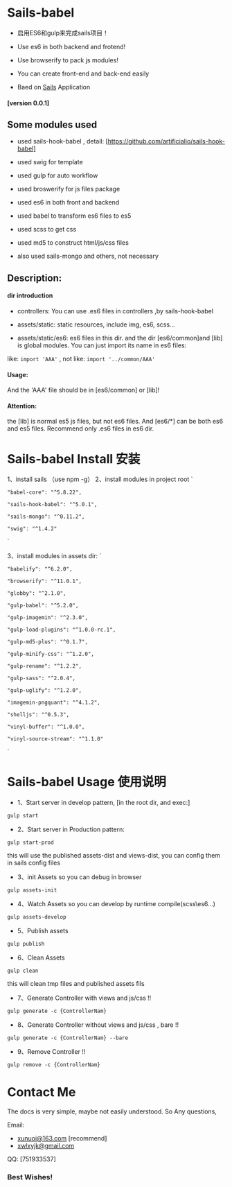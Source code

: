 # Sails-babel 

* 启用ES6和gulp来完成sails项目！

* Use es6 in both backend and frotend!

* Use browserify to pack js modules!

* You can create front-end and back-end easily

* Baed on [Sails](http://sailsjs.org) Application


#### [version 0.0.1]


## Some modules used

- used sails-hook-babel , detail: [https://github.com/artificialio/sails-hook-babel]
- used swig for template
- used gulp for auto workflow
- used broswerify for js files package
- used es6 in both front and backend
- used babel to transform es6 files to es5
- used scss to get css
- used md5 to construct html/js/css files

- also used sails-mongo and others, not necessary


## Description:

#### dir introduction

* controllers: You can use .es6 files in controllers ,by sails-hook-babel

* assets/static: static resources, include img, es6, scss... 

* assets/static/es6: es6 files in this dir. and the dir [es6/common]and [lib] is global modules. You can just import its name in es6 files: 
 
like: `import 'AAA'` , not like:  `import '../common/AAA'`

#### Usage:

And the 'AAA' file should be in [es6/common] or [lib]!

#### Attention:

the [lib] is normal es5 js files, but not es6 files. 
And [es6/*] can be both es6 and es5 files. Recommend only .es6 files in es6 dir.


# Sails-babel Install 安装

1、install sails （use npm -g）
2、install modules in project root
`

    "babel-core": "^5.8.22",

    "sails-hook-babel": "^5.0.1",

    "sails-mongo": "^0.11.2",

    "swig": "^1.4.2"

`

3、install modules in assets dir:
`

    "babelify": "^6.2.0",

    "browserify": "^11.0.1",

    "globby": "^2.1.0",

    "gulp-babel": "^5.2.0",

    "gulp-imagemin": "^2.3.0",

    "gulp-load-plugins": "^1.0.0-rc.1",

    "gulp-md5-plus": "^0.1.7",

    "gulp-minify-css": "^1.2.0",

    "gulp-rename": "^1.2.2",

    "gulp-sass": "^2.0.4",

    "gulp-uglify": "^1.2.0",

    "imagemin-pngquant": "^4.1.2",

    "shelljs": "^0.5.3",

    "vinyl-buffer": "^1.0.0",

    "vinyl-source-stream": "^1.1.0"

`


# Sails-babel Usage 使用说明

* 1、Start server in develop pattern, 
[in the root dir, and exec:]

`gulp start`

* 2、Start server in Production pattern:

`gulp start-prod` 

this will use the published assets-dist and views-dist, you can config them in sails config files

* 3、init Assets so you can debug in browser

`gulp assets-init`


* 4、Watch Assets so you can develop by runtime compile(scss\es6\...)

`gulp assets-develop`


* 5、Publish assets

`gulp publish`

* 6、Clean Assets

`gulp clean`

this will clean tmp files and published assets fils


* 7、Generate Controller with views and js/css !!

`gulp generate -c {ControllerNam}`

* 8、Generate Controller without views and js/css , bare !!

`gulp generate -c {ControllerNam} --bare`

* 9、Remove Controller !!

`gulp remove -c {ControllerNam}`


# Contact Me
The docs is very simple, maybe not easily understood.
So Any questions,

Email: 

* xunuoi@163.com [recommend]
* xwlxyjk@gmail.com


QQ: [751933537]

### Best Wishes!
